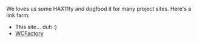 <p>We loves us some HAX11ty and dogfood it for many project sites. Here's a link farm:</p>
<ul>
	<li>This site... duh :)</a></li>
	<li><a href="https://wcfactory.js.org/">WCFactory</a></li>
</ul>
